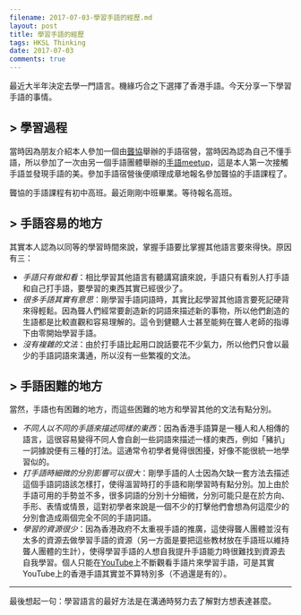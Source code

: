 ```yaml
---
filename: 2017-07-03-學習手語的經歷.md
layout: post
title: 學習手語的經歷
tags: HKSL Thinking
date: 2017-07-03
comments: true
---
```


最近大半年決定去學一門語言。機緣巧合之下選擇了香港手語。今天分享一下學習手語的事情。

## > 學習過程

當時因為朋友介紹本人參加一個由[聾協](http://www.hongkongdeaf.org.hk)舉辦的手語宿營，當時因為認為自己不懂手語，所以參加了一次由另一個手語團體舉辦的[手語meetup](https://www.meetup.com/HKSLmeetup/)，這是本人第一次接觸手語並發現手語的美。參加手語宿營後便順理成章地報名參加聾協的手語課程了。

聾協的手語課程有初中高班。最近剛剛中班畢業。等待報名高班。

## > 手語容易的地方

其實本人認為以同等的學習時間來說，掌握手語要比掌握其他語言要來得快。原因有三：

* *手語只有做和看*：相比學習其他語言有聽講寫讀來說，手語只有看別人打手語和自己打手語，要學習的東西其實已經很少了。
* *很多手語其實有意思*：剛學習手語詞語時，其實比起學習其他語言要死記硬背來得輕鬆。因為聾人們經常要創造新的詞語來描述新的事物，所以他們創造的生語都是比較直觀和容易理解的。這令到健聽人士甚至能夠在聾人老師的指導下由零開始學習手語。
* *沒有複雜的文法*：由於打手語比起用口說話要花不少氣力，所以他們只會以最少的手語詞語來溝通，所以沒有一些繁複的文法。

## > 手語困難的地方

當然，手語也有困難的地方，而這些困難的地方和學習其他的文法有點分別。

* *不同人以不同的手語來描述同樣的東西*：因為香港手語算是一種人和人相傳的語言，這很容易變得不同人會自創一些詞語來描述一樣的東西，例如「豬扒」一詞據說便有三種的打法。這通常令初學者覺得很困擾，好像不能很統一地學習似的。
* *打手語時細微的分別影響可以很大*：剛學手語的人士因為欠缺一套方法去描述這個手語詞語該怎樣打，使得溫習時打的手語和剛學習時有點分別。加上由於手語可用的手勢並不多，很多詞語的分別十分細微，分別可能只是在於方向、手形、表情或情景，這對初學者來說是一個不少的打擊他們會想為何這麼少的分別會造成兩個完全不同的手語詞語。
* *學習的資源很少*：因為香港政府不太重視手語的推廣，這使得聾人團體並沒有太多的資源去做學習手語的資源（另一方面是要把這些教材放在手語班以維持聾人團體的生計），使得學習手語的人想自我提升手語能力時很難找到資源去自我學習。個人只能在[YouTube](https://www.youtube.com/results?search_query=hksl)上不斷觀看手語片來學習手語，可是其實YouTube上的香港手語其實並不算特別多（不過還是有的）。

---

最後想起一句：學習語言的最好方法是在溝通時努力去了解對方想表達甚麼。